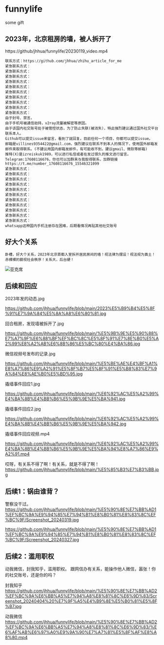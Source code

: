 # funnylife
some gift

## 2023年，北京租房的墙，被人拆开了
https://github/jhhua/funnylife/20230119_video.mp4



```
联系方式：https://github.com/jhhua/zhihu_article_for_me
紧急联系方式：
紧急联系方式：
紧急联系方式：
紧急联系方式：
紧急联系方式：
紧急联系方式：
紧急联系方式：
紧急联系方式：
紧急联系方式：
紧急联系方式：
由于封号、禁言。
由于手机号被通信劫持，v2ray流量被解密等原因。
由于该国内社交账号处于被管控状态，为了防止失联(被消失)，特此强烈建议通过国外社交平台联系本人。
Github可以提交issue来留言，看到了就回复。目前任何一个项目，你都可以提交issue。
邮箱是villines9354422@gmail.com，强烈建议在联系不到本人的情况下，使用国外邮箱发邮件来取得联系。(不建议用国内邮箱发邮件，有可能收不到，建议gmail、微软等邮箱)
推特(X)是izreiskuk1989，可以进行私信或者在发过很久的推文进行留言。
Telegram:17608116676，你也可以加群来与我取得联系，加群链接https://t.me/number_17608116676_15546321099
紧急联系方式：
紧急联系方式：
紧急联系方式：
紧急联系方式：
紧急联系方式：
紧急联系方式：
紧急联系方式：
紧急联系方式：
紧急联系方式：
紧急联系方式：
紧急联系方式：
whatsapp这种国内手机注册存在困难，后期看情况再贴其他社交账号
```





## 好大个关系
```
卧槽，好大个关系，2023年北京首都入室拆开居民房间的墙！视法律为摆设！视法规为粪土！赤裸裸的藐视社会秩序！关系大，后台硬！
```
![亚克席](https://user-images.githubusercontent.com/69577632/216749133-8660dc51-a703-42bb-8f4a-f6541cd2940a.jpeg)


## 后续和回应
2023年发的动态.jpg

https://github.com/jhhua/funnylife/blob/main/2023%E5%B9%B4%E5%8F%91%E7%9A%84%E5%8A%A8%E6%80%81.jpg

回合租房，发现墙被拆开了.jpg

https://github.com/jhhua/funnylife/blob/main/%E5%9B%9E%E5%90%88%E7%A7%9F%E6%88%BF%EF%BC%8C%E5%8F%91%E7%8E%B0%E5%A2%99%E8%A2%AB%E6%8B%86%E5%BC%80%E4%BA%86.jpg

微信视频号发布的记录.jpg

https://github.com/jhhua/funnylife/blob/main/%E5%BE%AE%E4%BF%A1%E8%A7%86%E9%A2%91%E5%8F%B7%E5%8F%91%E5%B8%83%E7%9A%84%E8%AE%B0%E5%BD%95.jpg

撬墙事件回应1.jpg

https://github.com/jhhua/funnylife/blob/main/%E6%92%AC%E5%A2%99%E4%BA%8B%E4%BB%B6%E5%9B%9E%E5%BA%941.jpg

撬墙事件回应2.jpg

https://github.com/jhhua/funnylife/blob/main/%E6%92%AC%E5%A2%99%E4%BA%8B%E4%BB%B6%E5%9B%9E%E5%BA%942.jpg

撬墙事件回应视频.mp4

https://github.com/jhhua/funnylife/blob/main/%E6%92%AC%E5%A2%99%E4%BA%8B%E4%BB%B6%E5%9B%9E%E5%BA%94%E8%A7%86%E9%A2%91.mp4


哎呀，有关系不得了啊！有关系，就是不得了啊！
https://github.com/jhhua/funnylife/blob/main/%E5%85%B3%E7%B3%BB.jpg






## 后续1：锅由谁背？
警察没干过。
https://github.com/jhhua/funnylife/blob/main/%E5%90%8E%E7%BB%AD1%EF%BC%9A%E9%94%85%E7%94%B1%E8%B0%81%E8%83%8C%EF%BC%9F/Screenshot_20240319.jpg

https://github.com/jhhua/funnylife/blob/main/%E5%90%8E%E7%BB%AD1%EF%BC%9A%E9%94%85%E7%94%B1%E8%B0%81%E8%83%8C%EF%BC%9F/Screenshot_20240327.jpg



## 后续2：滥用职权
动我微信，封我知乎，滥用职权。
跟网信办有关系，能操作他人微信，嚣张！你的社交账号，还是你的吗？

封我知乎
https://github.com/jhhua/funnylife/blob/main/%E5%90%8E%E7%BB%AD2%EF%BC%9A%E6%BB%A5%E7%94%A8%E8%81%8C%E6%9D%83/Screenshot_20240404%20%E7%9F%A5%E4%B9%8E%E5%B0%81%E5%8F%B7.jpg

动我微信
https://github.com/jhhua/funnylife/blob/main/%E5%90%8E%E7%BB%AD2%EF%BC%9A%E6%BB%A5%E7%94%A8%E8%81%8C%E6%9D%83/%E6%AF%AB%E6%97%A0%E9%9A%90%E7%A7%81%E5%8F%AF%E8%A8%80.mp4










